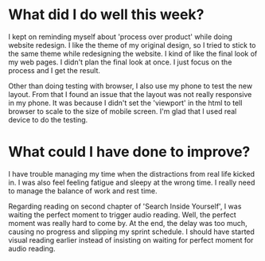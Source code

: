 # What did I do well this week?

I kept on reminding myself about 'process over product' while doing website redesign. I like the theme of my original design, so I tried to stick to the same theme while redesigning the website. I kind of like the final look of my web pages. I didn't plan the final look at once. I just focus on the process and I get the result.

Other than doing testing with browser, I also use my phone to test the new layout. From that I found an issue that the layout was not really responsive in my phone. It was because I didn't set the 'viewport' in the html to tell browser to scale to the size of mobile screen. I'm glad that I used real device to do the testing.


# What could I have done to improve?

I have trouble managing my time when the distractions from real life kicked in. I was also feel feeling fatigue and sleepy at the wrong time. I really need to manage the balance of work and rest time.

Regarding reading on second chapter of 'Search Inside Yourself', I was waiting the perfect moment to trigger audio reading. Well, the perfect moment was really hard to come by. At the end, the delay was too much, causing no progress and slipping my sprint schedule. I should have started visual reading earlier instead of insisting on waiting for perfect moment for audio reading. 
